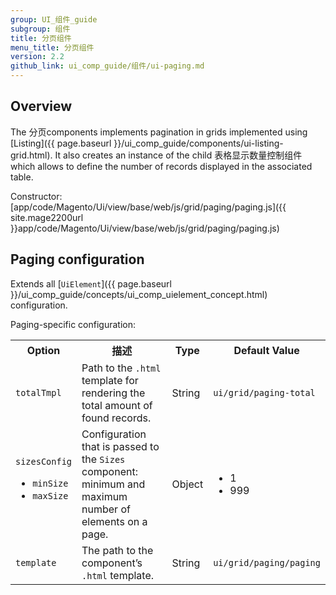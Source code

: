 ```yaml
---
group: UI_组件_guide
subgroup: 组件
title: 分页组件
menu_title: 分页组件
version: 2.2
github_link: ui_comp_guide/组件/ui-paging.md
---
```


## Overview

The 分页components implements pagination in grids implemented using [Listing]({{ page.baseurl }}/ui_comp_guide/components/ui-listing-grid.html). It also creates an instance of the child 表格显示数量控制组件 which allows to define the number of records displayed in the associated table.

Constructor: [app/code/Magento/Ui/view/base/web/js/grid/paging/paging.js]({{ site.mage2200url }}app/code/Magento/Ui/view/base/web/js/grid/paging/paging.js)

## Paging configuration

Extends all [`UiElement`]({{ page.baseurl }}/ui_comp_guide/concepts/ui_comp_uielement_concept.html) configuration.

Paging-specific configuration:

<table>
  <tr>
    <th>Option</th>
    <th>描述</th>
    <th>Type</th>
    <th>Default Value</th>
  </tr>
  <tr>
    <td><code>totalTmpl</code></td>
    <td>Path to the <code>.html</code> template for rendering the total amount of found records.</td>
    <td>String</td>
    <td><code>ui/grid/paging-total</code></td>
  </tr>
  <tr>
    <td><code>sizesConfig</code>
<ul>
<li><code>minSize</code></li>
<li><code>maxSize</code></li>
</ul>

</td>
    <td>Configuration that is passed to the <code>Sizes</code> component: minimum and maximum number of elements on a page.</td>
    <td>Object</td>
    <td><ul>
<li>1</li>
<li>999</li>
</ul></td>
  </tr>
  <tr>
    <td><code>template</code></td>
    <td>The path to the component’s <code>.html</code> template.</td>
    <td>String</td>
    <td><code>ui/grid/paging/paging</code></td>
  </tr>
</table>
